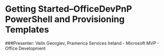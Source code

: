 # Getting Started–OfficeDevPnP PowerShell and Provisioning Templates

###Presenter: Velin Georgiev, Pramerica Services Ireland  - Microsoft MVP - Office Development
